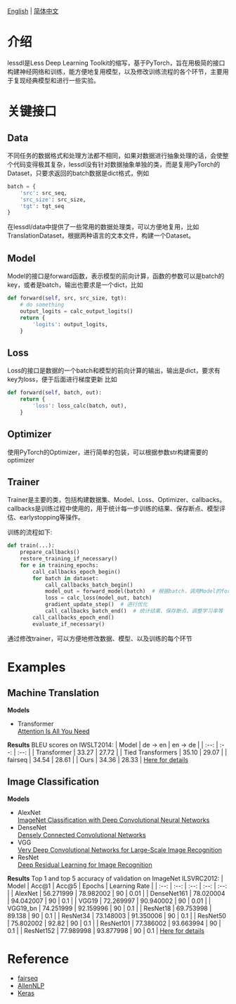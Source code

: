 
[English](README.en.md) | [简体中文](README.md)

# 介绍
lessdl是Less Deep Learning Toolkit的缩写，基于PyTorch，旨在用极简的接口构建神经网络和训练，能方便地复用模型，以及修改训练流程的各个环节，主要用于复现经典模型和进行一些实验。


# 关键接口
## Data
不同任务的数据格式和处理方法都不相同，如果对数据进行抽象处理的话，会使整个代码变得极其复杂，lessdl没有针对数据抽象单独的类，而是复用PyTorch的Dataset，只要求返回的batch数据是dict格式，例如
```python
batch = {
    'src': src_seq,
    'src_size': src_size, 
    'tgt': tgt_seq
}
```
在lessdl/data中提供了一些常用的数据处理类，可以方便地复用，比如TranslationDataset，根据两种语言的文本文件，构建一个Dataset。


## Model
Model的接口是forward函数，表示模型的前向计算，函数的参数可以是batch的key，或者是batch，输出也要求是一个dict，比如
```python
def forward(self, src, src_size, tgt):
    # do something 
    output_logits = calc_output_logits()
    return {
        'logits': output_logits,
    }
```

## Loss
Loss的接口是数据的一个batch和模型的前向计算的输出，输出是dict，要求有key为loss，便于后面进行梯度更新 比如
```python
def forward(self, batch, out):
    return {
        'loss': loss_calc(batch, out),
    }
```

## Optimizer
使用PyTorch的Optimizer，进行简单的包装，可以根据参数str构建需要的optimizer


## Trainer
Trainer是主要的类，包括构建数据集、Model、Loss、Optimizer、callbacks。callbacks是训练过程中使用的，用于统计每一步训练的结果、保存断点、模型评估、earlystopping等操作。

训练的流程如下:
```python
def train(...):
    prepare_callbacks()
    restore_training_if_necessary()
    for e in training_epochs:
        call_callbacks_epoch_begin()
        for batch in dataset:
            call_callbacks_batch_begin()
            model_out = forward_model(batch)  # 根据batch，调用Model的forward函数
            loss = calc_loss(model_out, batch)
            gradient_update_step()  # 进行优化
            call_callbacks_batch_end()  # 统计结果、保存断点、调整学习率等
        call_callbacks_epoch_end()    
        evaluate_if_necessary()
```
通过修改trainer，可以方便地修改数据、模型、以及训练的每个环节


# Examples
## Machine Translation 
__Models__
- Transformer </br>
    [Attention Is All You Need](https://arxiv.org/abs/1706.03762)

__Results__
BLEU scores on IWSLT2014: 
| Model | de -> en | en -> de |
| :--:  |  :--:    |   :--:   |
| Transformer | 33.27 | 27.72 | 
| Tied Transformers | 35.10 | 29.07 | 
| fairseq | 34.54 | 28.61 | 
| Ours | 34.36 | 28.33 | 
[Here for details](examples/translation-iwslt14-en-de/README.md)


## Image Classification 
__Models__
- AlexNet </br>
    [ImageNet Classification with Deep Convolutional Neural Networks](https://papers.nips.cc/paper/4824-imagenet-classification-with-deep-convolutional-neural-networks.pdf)
- DenseNet </br>
    [Densely Connected Convolutional Networks](https://arxiv.org/pdf/1608.06993.pdf)
- VGG </br>
    [Very Deep Convolutional Networks for Large-Scale Image Recognition](https://arxiv.org/abs/1409.1556)
- ResNet </br>
    [Deep Residual Learning for Image Recognition](https://arxiv.org/abs/1512.03385)

__Results__
Top 1 and top 5 accuracy of validation on ImageNet ILSVRC2012:
|   Model     | Acc@1     | Acc@5     | Epochs   | Learning Rate |
|   :--:      | :--:      |   :--:    |   :--:   |   :--:        |
| AlexNet     | 56.271999 | 78.982002 |   90     |  0.01         |
| DenseNet161 | 78.020004 | 94.042007 |   90     |  0.1          |
| VGG19       | 72.269997 | 90.940002 |   90     |  0.01         | 
| VGG19_bn    | 74.251999 | 92.159996 |   90     |  0.1          |
| ResNet18    | 69.753998 | 89.138    |   90     |  0.1          |
| ResNet34    | 73.148003 | 91.350006 |   90     |  0.1          |
| ResNet50    | 75.802002 | 92.82     |   90     |  0.1          | 
| ResNet101   | 77.386002 | 93.663994 |   90     |  0.1          |
| ResNet152   | 77.989998 | 93.877998 |   90     |  0.1          | 
[Here for details](examples/image_classification/README.md)


# Reference
- [fairseq](https://github.com/facebookresearch/fairseq)
- [AllenNLP](https://allenai.org/allennlp)
- [Keras](https://keras.io/)
